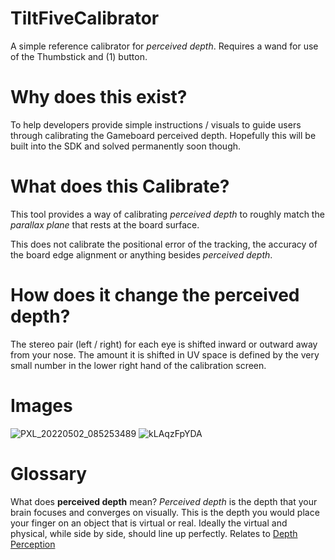 # TiltFiveCalibrator
A simple reference calibrator for *perceived depth*.
Requires a wand for use of the Thumbstick and (1) button.

# Why does this exist? 
To help developers provide simple instructions / visuals to guide users through calibrating the Gameboard perceived depth. Hopefully this will be built into the SDK and solved permanently soon though.

# What does this Calibrate?
This tool provides a way of calibrating *perceived depth* to roughly match the *parallax plane* that rests at the board surface. 

This does not calibrate the positional error of the tracking, the accuracy of the board edge alignment or anything besides *perceived depth*.

# How does it change the perceived depth? 
The stereo pair (left / right) for each eye is shifted inward or outward away from your nose. The amount it is shifted in UV space is defined by the very small number in the lower right hand of the calibration screen.

# Images
![PXL_20220502_085253489](https://user-images.githubusercontent.com/3145170/166209581-74589e16-8e4d-40ca-b5dc-be6702989736.jpg)
![kLAqzFpYDA](https://user-images.githubusercontent.com/3145170/166209816-17d981ca-2cc1-45e4-a2e1-2c60feac158f.gif)

# Glossary
What does **perceived depth** mean? *Perceived depth* is the depth that your brain focuses and converges on visually. This is the depth you would place your finger on an object that is virtual or real. Ideally the virtual and physical, while side by side, should line up perfectly. Relates to [Depth Perception](https://www.aao.org/eye-health/anatomy/depth-perception)
